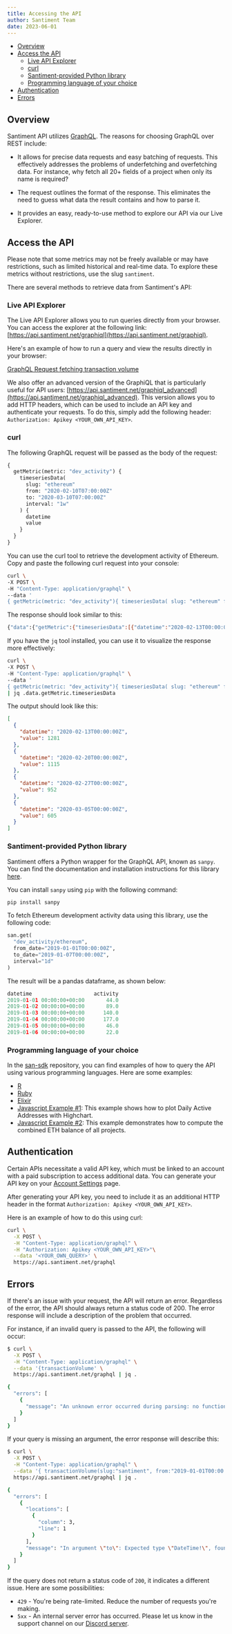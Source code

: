 ```yaml
---
title: Accessing the API
author: Santiment Team
date: 2023-06-01
---
```


- [Overview](#overview)
- [Access the API](#access-the-api)
  - [Live API Explorer](#live-api-explorer)
  - [curl](#curl)
  - [Santiment-provided Python library](#santiment-provided-python-library)
  - [Programming language of your choice](#programming-language-of-your-choice)
- [Authentication](#authentication)
- [Errors](#errors)

## Overview

Santiment API utilizes [GraphQL](https://graphql.org). The reasons for choosing GraphQL over REST include:

- It allows for precise data requests and easy batching of requests. This effectively addresses the problems of underfetching and overfetching data. For instance, why fetch all 20+ fields of a project when only its name is required?

- The request outlines the format of the response. This eliminates the need to guess what data the result contains and how to parse it.

- It provides an easy, ready-to-use method to explore our API via our Live Explorer.

## Access the API

Please note that some metrics may not be freely available or may have restrictions, such as limited historical and real-time data. To explore these metrics without restrictions, use the slug `santiment`.

There are several methods to retrieve data from Santiment's API:

### Live API Explorer

The Live API Explorer allows you to run queries directly from your browser. You can access the explorer at the following link: [https://api.santiment.net/graphiql](https://api.santiment.net/graphiql).

Here's an example of how to run a query and view the results directly in your browser:

[GraphQL Request fetching transaction volume](<https://api.santiment.net/graphiql?query=%7B%0A%20%20getMetric(metric%3A%20%22transaction_volume%22)%7B%0A%20%20%20%20timeseriesData(%0A%20%20%20%20%20%20slug%3A%20%22santiment%22%0A%20%20%20%20%20%20from%3A%20%222020-02-10T07%3A00%3A00Z%22%0A%20%20%20%20%20%20to%3A%20%222020-03-10T07%3A00%3A00Z%22%0A%20%20%20%20%20%20interval%3A%20%221w%22)%7B%0A%20%20%20%20%20%20%20%20datetime%0A%20%20%20%20%20%20%20%20value%0A%20%20%20%20%20%20%7D%0A%20%20%7D%0A%7D&variables=>)

We also offer an advanced version of the GraphiQL that is particularly useful for API users: [https://api.santiment.net/graphiql_advanced](https://api.santiment.net/graphiql_advanced). This version allows you to add HTTP headers, which can be used to include an API key and authenticate your requests. To do this, simply add the following header: `Authorization: Apikey <YOUR_OWN_API_KEY>`.

### curl

The following GraphQL request will be passed as the body of the request:

```graphql
{
  getMetric(metric: "dev_activity") {
    timeseriesData(
      slug: "ethereum"
      from: "2020-02-10T07:00:00Z"
      to: "2020-03-10T07:00:00Z"
      interval: "1w"
    ) {
      datetime
      value
    }
  }
}
```

You can use the curl tool to retrieve the development activity of Ethereum. Copy and paste the following curl request into your console:

```bash
curl \
-X POST \
-H "Content-Type: application/graphql" \
--data '
{ getMetric(metric: "dev_activity"){ timeseriesData( slug: "ethereum" from: "2020-02-10T07:00:00Z" to: "2020-03-10T07:00:00Z" interval: "1w"){ datetime value } } }' https://api.santiment.net/graphql
```

The response should look similar to this:

```bash
{"data":{"getMetric":{"timeseriesData":[{"datetime":"2020-02-13T00:00:00Z","value":1281.0},{"datetime":"2020-02-20T00:00:00Z","value":1115.0},{"datetime":"2020-02-27T00:00:00Z","value":952.0},{"datetime":"2020-03-05T00:00:00Z","value":605.0}]}}}
```

If you have the `jq` tool installed, you can use it to visualize the response more effectively:

```bash
curl \
-X POST \
-H "Content-Type: application/graphql" \
--data '
{ getMetric(metric: "dev_activity"){ timeseriesData( slug: "ethereum" from: "2020-02-10T07:00:00Z" to: "2020-03-10T07:00:00Z" interval: "1w"){ datetime value } } }' https://api.santiment.net/graphql \
| jq .data.getMetric.timeseriesData
```

The output should look like this:

```json
[
  {
    "datetime": "2020-02-13T00:00:00Z",
    "value": 1281
  },
  {
    "datetime": "2020-02-20T00:00:00Z",
    "value": 1115
  },
  {
    "datetime": "2020-02-27T00:00:00Z",
    "value": 952
  },
  {
    "datetime": "2020-03-05T00:00:00Z",
    "value": 605
  }
]
```

### Santiment-provided Python library

Santiment offers a Python wrapper for the GraphQL API, known as `sanpy`. You can find the documentation and installation instructions for this library [here](https://github.com/santiment/sanpy). 

You can install `sanpy` using `pip` with the following command:

```bash
pip install sanpy
```

To fetch Ethereum development activity data using this library, use the following code:

```python
san.get(
  "dev_activity/ethereum",
  from_date="2019-01-01T00:00:00Z",
  to_date="2019-01-07T00:00:00Z",
  interval="1d"
)
```

The result will be a pandas dataframe, as shown below:

```python
datetime                    activity
2019-01-01 00:00:00+00:00       44.0
2019-01-02 00:00:00+00:00       89.0
2019-01-03 00:00:00+00:00      140.0
2019-01-04 00:00:00+00:00      177.0
2019-01-05 00:00:00+00:00       46.0
2019-01-06 00:00:00+00:00       22.0
```

### Programming language of your choice

In the [san-sdk](https://github.com/santiment/san-sdk) repository, you can find examples of how to query the API using various programming languages. Here are some examples:

- [R](https://github.com/santiment/san-sdk/tree/master/R-graphql)
- [Ruby](https://github.com/santiment/san-sdk/blob/master/ruby-graphql/example.rb)
- [Elixir](https://github.com/santiment/san-sdk/blob/master/elixir-graphql/san_graphql_ex/lib/san_graphql_ex.ex)
- [Javascript Example #1](https://jsfiddle.net/Zatcepin/ngzc2rps/): This example shows how to plot Daily Active Addresses with Highchart.
- [Javascript Example #2](https://jsfiddle.net/Zatcepin/1nLgc3m2/): This example demonstrates how to compute the combined ETH balance of all projects.

## Authentication

Certain APIs necessitate a valid API key, which must be linked to an account with a paid subscription to access additional data. You can generate your API key on your [Account Settings](https://app.santiment.net/account#api-keys) page.

After generating your API key, you need to include it as an additional HTTP header in the format `Authorization: Apikey <YOUR_OWN_API_KEY>`. 

Here is an example of how to do this using curl:

```bash
curl \
  -X POST \
  -H "Content-Type: application/graphql" \
  -H "Authorization: Apikey <YOUR_OWN_API_KEY>"\
  --data '<YOUR_OWN_QUERY>' \
  https://api.santiment.net/graphql
```

## Errors

If there's an issue with your request, the API will return an error. Regardless of the error, the API should always return a status code of 200. The error response will include a description of the problem that occurred. 

For instance, if an invalid query is passed to the API, the following will occur:

```bash
$ curl \
  -X POST \
  -H "Content-Type: application/graphql" \
  --data '{transactionVolume' \
  https://api.santiment.net/graphql | jq .

{
  "errors": [
    {
      "message": "An unknown error occurred during parsing: no function clause matching in Absinthe.Phase.Parse.format_raw_parse_error/1"
    }
  ]
}
```

If your query is missing an argument, the error response will describe this:

```bash
$ curl \
  -X POST \
  -H "Content-Type: application/graphql" \
  --data '{ transactionVolume(slug:"santiment", from:"2019-01-01T00:00:00Z") { datetime transactionVolume }}' \
  https://api.santiment.net/graphql | jq .

{
  "errors": [
    {
      "locations": [
        {
          "column": 3,
          "line": 1
        }
      ],
      "message": "In argument \"to\": Expected type \"DateTime!\", found null."
    }
  ]
}
```

If the query does not return a status code of `200`, it indicates a different issue. Here are some possibilities:

- `429` - You're being rate-limited. Reduce the number of requests you're making.
- `5xx` - An internal server error has occurred. Please let us know in the support channel on our [Discord server](https://santiment.net/discord).

